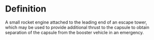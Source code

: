 # Definition

A small rocket engine attached to the leading end of an escape tower,
which may be used to provide additional thrust to the capsule to obtain
separation of the capsule from the booster vehicle in an emergency.
